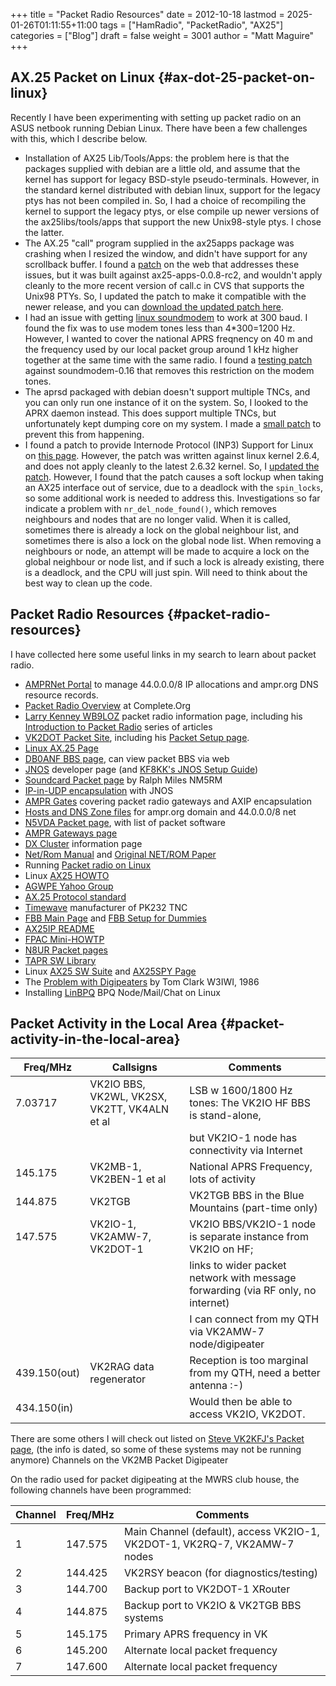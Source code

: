 +++
title = "Packet Radio Resources"
date = 2012-10-18
lastmod = 2025-01-26T01:11:55+11:00
tags = ["HamRadio", "PacketRadio", "AX25"]
categories = ["Blog"]
draft = false
weight = 3001
author = "Matt Maguire"
+++

## AX.25 Packet on Linux {#ax-dot-25-packet-on-linux}

Recently I have been experimenting with setting up packet radio on an ASUS netbook running Debian Linux. There have been a few challenges with this, which I describe below.

-   Installation of AX25 Lib/Tools/Apps: the problem here is that the packages supplied with debian are a little old, and assume that the kernel has support for legacy BSD-style pseudo-terminals. However, in the standard kernel distributed with debian linux, support for the legacy ptys has not been compiled in. So, I had a choice of recompiling the kernel to support the legacy ptys, or else compile up newer versions of the ax25libs/tools/apps that support the new Unix98-style ptys. I chose the latter.
-   The AX.25 "call" program supplied in the ax25apps package was crashing when I resized the window, and didn't have support for any scrollback buffer. I found a [patch](https://marc.info/?l=linux-hams&m=126174094113550) on the web that addresses these issues, but it was built against ax25-apps-0.0.8-rc2, and wouldn't apply cleanly to the more recent version of call.c in CVS that supports the Unix98 PTYs. So, I updated the patch to make it compatible with the newer release, and you can [download the updated patch here](call_patch.txt).
-   I had an issue with getting [linux soundmodem](http://www.baycom.org/~tom/ham/soundmodem/) to work at 300 baud. I found the fix was to use modem tones less than 4\*300=1200 Hz. However, I wanted to cover the national APRS freqnency on 40 m and the frequency used by our local packet group around 1 kHz higher together at the same time with the same radio. I found a [testing patch](soundmodem_300baud_patch.txt) against soundmodem-0.16 that removes this restriction on the modem tones.
-   The aprsd packaged with debian doesn't support multiple TNCs, and you can only run one instance of it on the system. So, I looked to the APRX daemon instead. This does support multiple TNCs, but unfortunately kept dumping core on my system. I made a [small patch](aprx_telemetry_patch.txt) to prevent this from happening.
-   I found a patch to provide Internode Protocol (INP3) Support for Linux on [this page](http://sharon.pi8zaa.ampr.org/users/pe1rxq/inp3.html). However, the patch was written against linux kernel 2.6.4, and does not apply cleanly to the latest 2.6.32 kernel. So, I [updated the patch](2.6.32-inp3_007_patch.txt). However, I found that the patch causes a soft lockup when taking an AX25 interface out of service, due to a deadlock with the `spin_locks`, so some additional work is needed to address this. Investigations so far indicate a problem with `nr_del_node_found()`, which removes neighbours and nodes that are no longer valid. When it is called, sometimes there is already a lock on the global neighbour list, and sometimes there is also a lock on the global node list. When removing a neighbours or node, an attempt will be made to acquire a lock on the global neighbour or node list, and if such a lock is already existing, there is a deadlock, and the CPU will just spin. Will need to think about the best way to clean up the code.


## Packet Radio Resources {#packet-radio-resources}

I have collected here some useful links in my search to learn about packet radio.

-   [AMPRNet Portal](https://portal.ampr.org/index.php) to manage 44.0.0.0/8 IP allocations and ampr.org DNS resource records.
-   [Packet Radio Overview](http://wiki.complete.org/PacketRadio) at Complete.Org
-   [Larry Kenney WB9LOZ](http://www.choisser.com/hamradio/packet.html) packet radio information page, including his [Introduction to Packet Radio](http://www.choisser.com/packet/) series of articles
-   [VK2DOT Packet Site](http://vk2dot.dyndns.org/), including his [Packet Setup page](http://vk2dot.dyndns.org/XR32/VK2DOT-IP-Setup.htm).
-   [Linux AX.25 Page](http://www.linux-ax25.org/wiki/Main_Page)
-   [DB0ANF BBS page](http://www.db0anf.de/app/bbs), can view packet BBS via web
-   [JNOS](http://www.langelaar.net/projects/jnos2/downloads/linux/) developer page (and [KF8KK's JNOS Setup Guide](http://www.kf8kk.com/packet/jnos-linux/linux-jnos-setup-ftpusers-txt.htm))
-   [Soundcard Packet page](http://www.soundcardpacket.org/) by Ralph Miles NM5RM
-   [IP-in-UDP encapsulation](http://www.langelaar.net/projects/jnos2/documents/ipudp.txt) with JNOS
-   [AMPR Gates](http://www.ampr-gates.net/frame_e.htm) covering packet radio gateways and AXIP encapsulation
-   [Hosts and DNS Zone files](ftp://hamradio.ucsd.edu/pub/) for ampr.org domain and 44.0.0.0/8 net
-   [N5VDA Packet page](http://www.vdazone.org/lantzdocs/packet.html), with list of packet software
-   [AMPR Gateways page](http://www.ampr-gates.net/frame_e.htm)
-   [DX Cluster](http://www.dxcluster.info/dxcsoft.htm) information page
-   [Net/Rom Manual](http://www.a00.de/tcpgroup/1988/msg00006.php) and [Original NET/ROM Paper](http://www.ir3ip.net/iw3fqg/doc/ipax25.htm)
-   Running [Packet radio on Linux](http://www.qbjnet.com/packet.html)
-   Linux [AX25 HOWTO](http://www.tldp.org/HOWTO/AX25-HOWTO/)
-   [AGWPE Yahoo Group](http://groups.yahoo.com/group/SV2AGW/)
-   [AX.25 Protocol standard](http://www.tapr.org/pdf/AX25.2.2.pdf)
-   [Timewave](http://www.timewave.com/download.html) manufacturer of PK232 TNC
-   [FBB Main Page](http://ftp.f6fbb.org/) and [FBB Setup for Dummies](http://www.qsl.net/ok2pen/LinuXFBB.htm)
-   [AX25IP README](http://mirror.switch.ch/ftp/pool/3/mirror/hamradio-ucsd/packet/misc/README.ax25ip)
-   [FPAC Mini-HOWTP](http://rose.fpac.free.fr/)
-   [N8UR Packet pages](http://www.febo.com/packet/index.html)
-   [TAPR SW Library](ftp://ftp.tapr.org/software_lib/Linux/ax25/)
-   Linux [AX25 SW Suite](http://www.linux-ax25.org/wiki/CVS) and [AX25SPY Page](http://linkt.de/ax25spyd/)
-   The [Problem with Digipeaters](https://qsl.net/vk2rq/digipeaters.html) by Tom Clark W3IWI, 1986
-   Installing [LinBPQ](https://dl.dropbox.com/u/31910649/InstallingLINBPQ.htm) BPQ Node/Mail/Chat on Linux


## Packet Activity in the Local Area {#packet-activity-in-the-local-area}

| Freq/MHz     | Callsigns                                    | Comments                                                                         |
|--------------|----------------------------------------------|----------------------------------------------------------------------------------|
| 7.03717      | VK2IO BBS, VK2WL, VK2SX, VK2TT, VK4ALN et al | LSB w 1600/1800 Hz tones: The VK2IO HF BBS is stand-alone,                       |
|              |                                              | but VK2IO-1 node has connectivity via Internet                                   |
| 145.175      | VK2MB-1, VK2BEN-1 et al                      | National APRS Frequency, lots of activity                                        |
| 144.875      | VK2TGB                                       | VK2TGB BBS in the Blue Mountains (part-time only)                                |
| 147.575      | VK2IO-1, VK2AMW-7, VK2DOT-1                  | VK2IO BBS/VK2IO-1 node is separate instance from VK2IO on HF;                    |
|              |                                              | links to wider packet network with message forwarding (via RF only, no internet) |
|              |                                              | I can connect from my QTH via VK2AMW-7 node/digipeater                           |
| 439.150(out) | VK2RAG data regenerator                      | Reception is too marginal from my QTH, need a better antenna :-)                 |
| 434.150(in)  |                                              | Would then be able to access VK2IO, VK2DOT.                                      |

There are some others I will check out listed on [Steve VK2KFJ's Packet page](http://www.qsl.net/vk2kfj/pacradio.html), (the info is dated, so some of these systems may not be running anymore)
Channels on the VK2MB Packet Digipeater

On the radio used for packet digipeating at the MWRS club house, the following channels have been programmed:

| Channel | Freq/MHz | Comments                                                                  |
|---------|----------|---------------------------------------------------------------------------|
| 1       | 147.575  | Main Channel (default), access VK2IO-1, VK2DOT-1, VK2RQ-7, VK2AMW-7 nodes |
| 2       | 144.425  | VK2RSY beacon (for diagnostics/testing)                                   |
| 3       | 144.700  | Backup port to VK2DOT-1 XRouter                                           |
| 4       | 144.875  | Backup port to VK2IO &amp; VK2TGB BBS systems                             |
| 5       | 145.175  | Primary APRS frequency in VK                                              |
| 6       | 145.200  | Alternate local packet frequency                                          |
| 7       | 147.600  | Alternate local packet frequency                                          |
